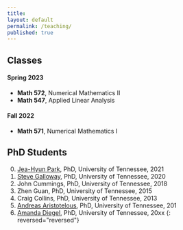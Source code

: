 ```yaml
---
title:
layout: default
permalink: /teaching/
published: true
---
```


## Classes

#### Spring 2023
- **Math 572**, Numerical Mathematics II
- **Math 547**, Applied Linear Analysis

#### Fall 2022
- **Math 571**, Numerical Mathematics I

## PhD Students
0. [Jea-Hyun Park](), PhD, University of Tennessee, 2021
0. [Steve Galloway](), PhD, University of Tennessee, 2020
0. John Cummings, PhD, University of Tennessee, 2018
0. Zhen Guan, PhD, University of Tennessee, 2015
0. Craig Collins, PhD, University of Tennessee, 2013 
0. [Andreas Aristotelous](https://blogs.uakron.edu/aaristot/), PhD, University of Tennessee, 201
0. [Amanda Diegel](https://www.adiegel.math.msstate.edu/service.html), PhD, University of Tennessee, 20xx
{: reversed="reversed"} 
